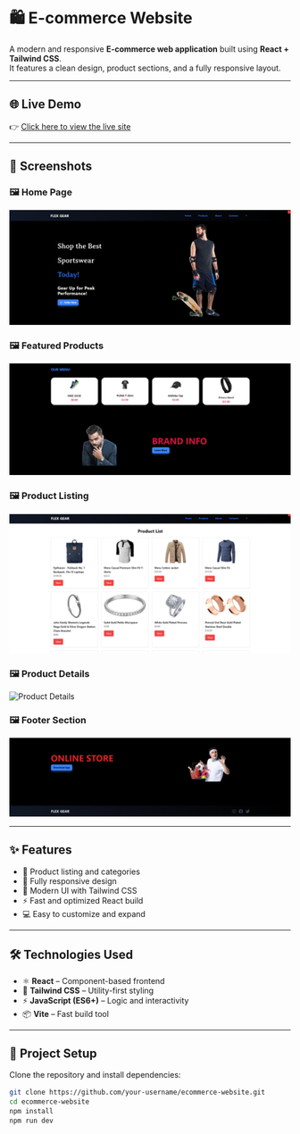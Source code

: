 # 🛍️ E-commerce Website

A modern and responsive **E-commerce web application** built using **React + Tailwind CSS**.  
It features a clean design, product sections, and a fully responsive layout.

---

## 🌐 Live Demo  
👉 [Click here to view the live site](https://ecommerce-website-kl.netlify.app/)

---

## 📸 Screenshots  

### 🖼️ Home Page
![Home Page](https://github.com/kenithleon/ecommerce-website-design/blob/bba1b7e9648540310477eb4380d9133b20d95d97/Screenshot%202025-09-19%20102613.png)

### 🖼️ Featured Products
![Featured Products](https://github.com/kenithleon/ecommerce-website-design/blob/88840d91ee28bbd73430d51e4b5d9aa3b5f9757b/Screenshot%202025-09-19%20102631.png)

### 🖼️ Product Listing
![Product Listing](https://github.com/kenithleon/ecommerce-website-design/blob/6f8976b9aafb1fdc38d3fba98ef7ae9e5fb18feb/Screenshot%202025-09-19%20102826.png)

### 🖼️ Product Details
![Product Details](screenshots/screenshot4.png)

### 🖼️ Footer Section
![Footer](https://github.com/kenithleon/ecommerce-website-design/blob/1fb6542396aa91169e43ef7dea2d6ac27ac380b8/Screenshot%202025-09-19%20102651.png)



---

## ✨ Features
- 🛒 Product listing and categories  
- 📱 Fully responsive design  
- 🎨 Modern UI with Tailwind CSS  
- ⚡ Fast and optimized React build  
- 💻 Easy to customize and expand

---

## 🛠️ Technologies Used
- ⚛️ **React** – Component-based frontend  
- 🎨 **Tailwind CSS** – Utility-first styling  
- ⚡ **JavaScript (ES6+)** – Logic and interactivity  
- 📦 **Vite** – Fast build tool

---

## 📂 Project Setup

Clone the repository and install dependencies:

```bash
git clone https://github.com/your-username/ecommerce-website.git
cd ecommerce-website
npm install
npm run dev
